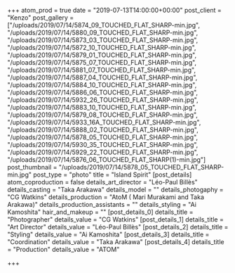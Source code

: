 +++
atom_prod = true
date = "2019-07-13T14:00:00+00:00"
post_client = "Kenzo"
post_gallery = ["/uploads/2019/07/14/5874_09_TOUCHED_FLAT_SHARP-min.jpg", "/uploads/2019/07/14/5880_09_TOUCHED_FLAT_SHARP-min.jpg", "/uploads/2019/07/14/5873_03_TOUCHED_FLAT_SHARP-min.jpg", "/uploads/2019/07/14/5872_10_TOUCHED_FLAT_SHARP-min.jpg", "/uploads/2019/07/14/5879_01_TOUCHED_FLAT_SHARP-min.jpg", "/uploads/2019/07/14/5875_07_TOUCHED_FLAT_SHARP-min.jpg", "/uploads/2019/07/14/5881_07_TOUCHED_FLAT_SHARP-min.jpg", "/uploads/2019/07/14/5887_04_TOUCHED_FLAT_SHARP-min.jpg", "/uploads/2019/07/14/5884_10_TOUCHED_FLAT_SHARP-min.jpg", "/uploads/2019/07/14/5886_06_TOUCHED_FLAT_SHARP-min.jpg", "/uploads/2019/07/14/5932_26_TOUCHED_FLAT_SHARP-min.jpg", "/uploads/2019/07/14/5883_10_TOUCHED_FLAT_SHARP-min.jpg", "/uploads/2019/07/14/5879_08_TOUCHED_FLAT_SHARP-min.jpg", "/uploads/2019/07/14/5933_16A_TOUCHED_FLAT_SHARP-min.jpg", "/uploads/2019/07/14/5888_02_TOUCHED_FLAT_SHARP-min.jpg", "/uploads/2019/07/14/5878_05_TOUCHED_FLAT_SHARP-min.jpg", "/uploads/2019/07/14/5930_35_TOUCHED_FLAT_SHARP-min.jpg", "/uploads/2019/07/14/5929_22_TOUCHED_FLAT_SHARP-min.jpg", "/uploads/2019/07/14/5876_06_TOUCHED_FLAT_SHARP(1)-min.jpg"]
post_thumbnail = "/uploads/2019/07/14/5878_05_TOUCHED_FLAT_SHARP-min.jpg"
post_type = "photo"
title = "Island Spirit"
[post_details]
atom_coproduction = false
details_art_director = "Léo-Paul Billès"
details_casting = "Taka Arakawa"
details_model = ""
details_photogaphy = "CG Watkins"
details_production = "AtoM ( Mari Murakami and Taka Arakawa)"
details_production_assistants = ""
details_styling = "Ai Kamoshita"
hair_and_makeup = ""
[post_details_0]
details_title = "Photographer"
details_value = "CG Watkins"
[post_details_1]
details_title = "Art Director"
details_value = "Léo-Paul Billès"
[post_details_2]
details_title = "Styling"
details_value = "Ai Kamoshita"
[post_details_3]
details_title = "Coordination"
details_value = "Taka Arakawa"
[post_details_4]
details_title = "Production"
details_value = "ATOM"

+++
